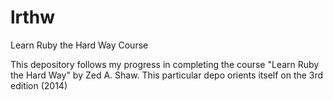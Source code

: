 # lrthw
Learn Ruby the Hard Way Course

This depository follows my progress in completing the course "Learn Ruby the Hard Way" by Zed A. Shaw.
This particular depo orients itself on the 3rd edition (2014)
